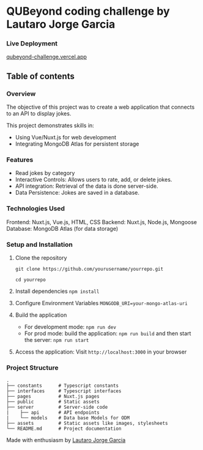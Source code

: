 # QUBeyond coding challenge by Lautaro Jorge Garcia

### Live Deployment
[qubeyond-challenge.vercel.app](qubeyond-challenge.vercel.app)

## Table of contents

### Overview
The objective of this project was to create a web application that connects to an API to display jokes.

This project demonstrates skills in:

- Using Vue/Nuxt.js for web development
- Integrating MongoDB Atlas for persistent storage

### Features
- Read jokes by category
- Interactive Controls: Allows users to rate, add, or delete jokes.
- API integration: Retrieval of the data is done server-side.
- Data Persistence: Jokes are saved in a database.

### Technologies Used
Frontend: Nuxt.js, Vue.js, HTML, CSS
Backend: Nuxt.js, Node.js, Mongoose
Database: MongoDB Atlas (for data storage)

### Setup and Installation
1) Clone the repository

    `git clone https://github.com/yourusername/yourrepo.git`

    `cd yourrepo`
2) Install dependencies
    `npm install`
3) Configure Environment Variables
    `MONGODB_URI=your-mongo-atlas-uri`
4) Build the application
    - For development mode: `npm run dev`
    - For prod mode: build the application: `npm run build` and then start the server: `npm run start`
5) Access the application: Visit `http://localhost:3000` in your browser

### Project Structure

```plaintext
.
├── constants      # Typescript constants
├── interfaces     # Typescript interfaces
├── pages          # Nuxt.js pages
├── public         # Static assets
├── server         # Server-side code
|    ├── api       # API endpoints
|    └── models    # Data base Models for ODM
├── assets         # Static assets like images, stylesheets
└── README.md      # Project documentation
```

Made with enthusiasm by [Lautaro Jorge Garcia](https://github.com/lautarojgarcia177)
